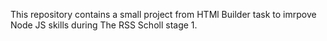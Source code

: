 This repository contains a small project from HTMl Builder task to imrpove Node JS skills during The RSS Scholl stage 1. 
